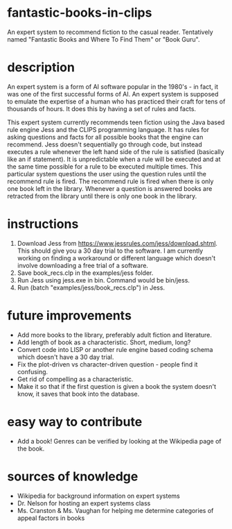 # fantastic-books-in-clips
An expert system to recommend fiction to the casual reader. 
Tentatively named "Fantastic Books and Where To Find Them" or "Book Guru".

# description
An expert system is a form of AI software popular in the 1980's - in fact, it was one of the first successful forms of AI. An expert system is supposed to emulate the expertise of a human who has practiced their craft for tens of thousands of hours. It does this by having a set of rules and facts.

This expert system currently recommends teen fiction using the Java based rule engine Jess and the CLIPS programming language. It has rules for asking questions and facts for all possible books that the engine can recommend. Jess doesn't sequentially go through code, but instead executes a rule whenever the left hand side of the rule is satisfied (basically like an if statement). It is unpredictable when a rule will be executed and at the same time possible for a rule to be executed multiple times. This particular system questions the user using the question rules until the recommend rule is fired. The recommend rule is fired when there is only one book left in the library. Whenever a question is answered books are retracted from the library until there is only one book in the library.

# instructions
1. Download Jess from https://www.jessrules.com/jess/download.shtml. This should give you a 30 day trial to the software. I am currently working on finding a workaround or different language which doesn't involve downloading a free trial of a software.
2. Save book_recs.clp in the examples/jess folder.
3. Run Jess using jess.exe in bin. Command would be bin/jess.
4. Run (batch "examples/jess/book_recs.clp") in Jess.

# future improvements
* Add more books to the library, preferably adult fiction and literature.
* Add length of book as a characteristic. Short, medium, long?
* Convert code into LISP or another rule engine based coding schema which doesn't have a 30 day trial.
* Fix the plot-driven vs character-driven question - people find it confusing.
* Get rid of compelling as a characteristic.
* Make it so that if the first question is given a book the system doesn't know, it saves that book into the database.

# easy way to contribute
* Add a book! Genres can be verified by looking at the Wikipedia page of the book. 

# sources of knowledge
* Wikipedia for background information on expert systems
* Dr. Nelson for hosting an expert systems class
* Ms. Cranston & Ms. Vaughan for helping me determine categories of appeal factors in books
